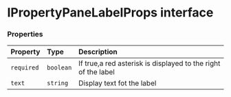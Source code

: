# IPropertyPaneLabelProps interface










### Properties

| Property	   | Type	| Description|
|:-------------|:-------|:-----------|
|`required`      | `boolean` | If true,a red asterisk is displayed to the right of the label |
|`text`      | `string` | Display text fot the label |




